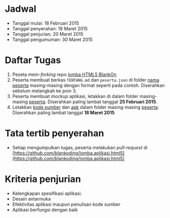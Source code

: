 # Jadwal
* Tanggal mulai: 18 Februari 2015
* Tanggal penyerahan: 18 Maret 2015
* Tanggal penjurian: 20 Maret 2015
* Tanggal pengumuman: 30 Maret 2015

# Daftar Tugas
1. Peseta mem-*forking* repo [lomba HTML5 BlankOn](https://github.com/blankoding/lomba.aplikasi.html5)
2. Peserta membuat berkas `TENTANG.md` dan `peserta.json` di folder  [nama peserta](https://github.com/blankoding/lomba.aplikasi.html5/tree/master/Peserta/contoh) masing-masing dengan format seperti pada contoh. Diserahkan sebelum melangkah ke poin 3. 
3. Peserta membuat *mockup* aplikasi, letakkan di dalam folder masing-masing [peserta](https://github.com/blankoding/lomba.aplikasi.html5/tree/master/Peserta/contoh/mockup). Diserahkan paling lambat tanggal **25 Februari 2015**.
4. Letakkan [kode sumber](https://github.com/blankoding/lomba.aplikasi.html5/tree/master/Peserta/contoh/kodesumber) dan [apk](https://github.com/blankoding/lomba.aplikasi.html5/tree/master/Peserta/contoh) dalam folder masing-masing [peserta](https://github.com/blankoding/lomba.aplikasi.html5/tree/master/Peserta/contoh). Diserahkan paling lambat tanggal **18 Maret 2015** 


# Tata tertib penyerahan
* Setiap mengumpulkan tugas, peserta melakukan *pull-request* di [https://github.com/blankoding/lomba.aplikasi.html5](https://github.com/blankoding/lomba.aplikasi.html5)

# Kriteria penjurian
* Kelengkapan spesifikasi aplikasi. 
* Desain antarmuka
* Efektivitas aplikasi maupun penulisan kode sumber
* Aplikasi berfungsi dengan baik
